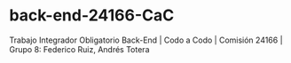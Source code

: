 # back-end-24166-CaC
Trabajo Integrador Obligatorio Back-End | Codo a Codo | Comisión 24166 | Grupo 8: Federico Ruiz, Andrés Totera
